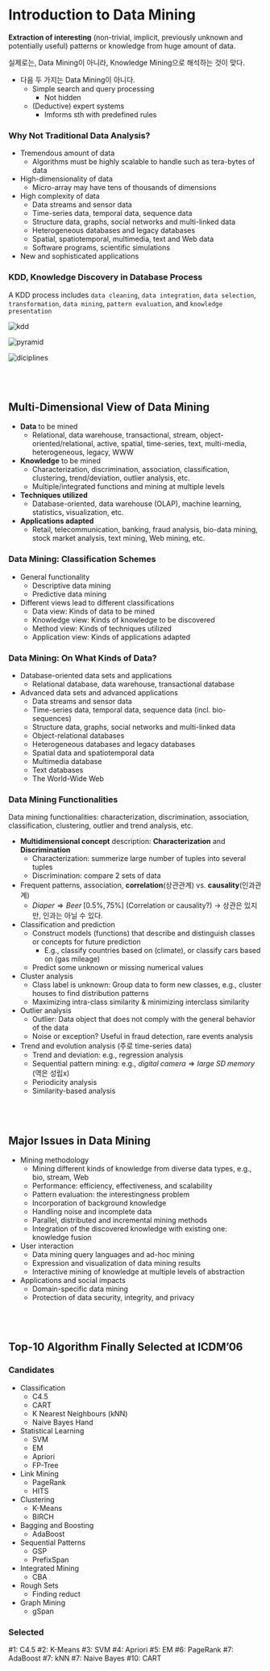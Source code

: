 # Introduction to Data Mining

**Extraction of interesting** (non-trivial, implicit, previously unknown and potentially useful) patterns or knowledge from huge amount of data.

실제로는, Data Mining이 아니라, Knowledge Mining으로 해석하는 것이 맞다.

- 다음 두 가지는 Data Mining이 아니다.
  - Simple search and query processing
    - Not hidden
  - (Deductive) expert systems
    - Imforms sth with predefined rules

### Why Not Traditional Data Analysis?

- Tremendous amount of data
  - Algorithms must be highly scalable to handle such as tera-bytes of data
- High-dimensionality of data
  - Micro-array may have tens of thousands of dimensions
- High complexity of data
  - Data streams and sensor data
  - Time-series data, temporal data, sequence data
  - Structure data, graphs, social networks and multi-linked data
  - Heterogeneous databases and legacy databases
  - Spatial, spatiotemporal, multimedia, text and Web data
  - Software programs, scientific simulations
- New and sophisticated applications

### KDD, Knowledge Discovery in Database Process

A KDD process includes `data cleaning`, `data integration`, `data selection`, `transformation`, `data mining`, `pattern evaluation`, and `knowledge presentation`

![kdd](./assets/00-kdd.png)

![pyramid](./assets/00-pyramid.png)

![diciplines](./assets/00-diciplines.png)

<br><br>

## Multi-Dimensional View of Data Mining

- **Data** to be mined
  - Relational, data warehouse, transactional, stream, object-oriented/relational, active, spatial, time-series, text, multi-media, heterogeneous, legacy, WWW
- **Knowledge** to be mined
  - Characterization, discrimination, association, classification, clustering, trend/deviation, outlier analysis, etc.
  - Multiple/integrated functions and mining at multiple levels
- **Techniques utilized**
  - Database-oriented, data warehouse (OLAP), machine learning, statistics, visualization, etc.
- **Applications adapted**
  - Retail, telecommunication, banking, fraud analysis, bio-data mining, stock market analysis, text mining, Web mining, etc.

### Data Mining: Classification Schemes

- General functionality
  - Descriptive data mining
  - Predictive data mining
- Different views lead to different classifications
  - Data view: Kinds of data to be mined
  - Knowledge view: Kinds of knowledge to be discovered
  - Method view: Kinds of techniques utilized
  - Application view: Kinds of applications adapted

### Data Mining: On What Kinds of Data?

- Database-oriented data sets and applications
  - Relational database, data warehouse, transactional database
- Advanced data sets and advanced applications
  - Data streams and sensor data
  - Time-series data, temporal data, sequence data (incl. bio-sequences)
  - Structure data, graphs, social networks and multi-linked data
  - Object-relational databases
  - Heterogeneous databases and legacy databases
  - Spatial data and spatiotemporal data
  - Multimedia database
  - Text databases
  - The World-Wide Web

### Data Mining Functionalities

Data mining functionalities: characterization, discrimination, association, classification, clustering, outlier and trend analysis, etc.

- **Multidimensional concept** description: **Characterization** and **Discrimination**
  - Characterization: summerize large number of tuples into several tuples
  - Discrimination: compare 2 sets of data
- Frequent patterns, association, **correlation**(상관관계) vs. **causality**(인과관계)
  - $Diaper \Rightarrow Beer \; [0.5\%, 75\%]$ (Correlation or causality?) -> 상관은 있지만, 인과는 아닐 수 있다.
- Classification and prediction
  - Construct models (functions) that describe and distinguish classes or concepts for future prediction
    - E.g., classify countries based on (climate), or classify cars based on (gas mileage)
  - Predict some unknown or missing numerical values
- Cluster analysis
  - Class label is unknown: Group data to form new classes, e.g., cluster houses to find distribution patterns 
  - Maximizing intra-class similarity & minimizing interclass similarity
- Outlier analysis
  - Outlier: Data object that does not comply with the general behavior of the data
  - Noise or exception? Useful in fraud detection, rare events analysis
- Trend and evolution analysis (주로 time-series data)
  - Trend and deviation: e.g., regression analysis
  - Sequential pattern mining: e.g., $digital \; camera \Rightarrow large \; SD \; memory$ (역은 성립x)
  - Periodicity analysis
  - Similarity-based analysis

<br><br>

## Major Issues in Data Mining

- Mining methodology
  - Mining different kinds of knowledge from diverse data types, e.g., bio, stream, Web
  - Performance: efficiency, effectiveness, and scalability
  - Pattern evaluation: the interestingness problem
  - Incorporation of background knowledge
  - Handling noise and incomplete data
  - Parallel, distributed and incremental mining methods
  - Integration of the discovered knowledge with existing one: knowledge fusion
- User interaction
  - Data mining query languages and ad-hoc mining
  - Expression and visualization of data mining results
  - Interactive mining of knowledge at multiple levels of abstraction
- Applications and social impacts
  - Domain-specific data mining
  - Protection of data security, integrity, and privacy

<br><br>

## Top-10 Algorithm Finally Selected at ICDM’06

### Candidates

- Classification
  - C4.5
  - CART
  - K Nearest Neighbours (kNN)
  - Naive Bayes Hand
- Statistical Learning
  - SVM
  - EM
  - Apriori
  - FP-Tree
- Link Mining
  - PageRank
  - HITS
- Clustering
  - K-Means
  - BIRCH
- Bagging and Boosting
  - AdaBoost
- Sequential Patterns
  - GSP
  - PrefixSpan
- Integrated Mining
  - CBA
- Rough Sets
  - Finding reduct
- Graph Mining
  - gSpan

### Selected

#1: C4.5
#2: K-Means
#3: SVM
#4: Apriori
#5: EM
#6: PageRank
#7: AdaBoost
#7: kNN
#7: Naive Bayes
#10: CART